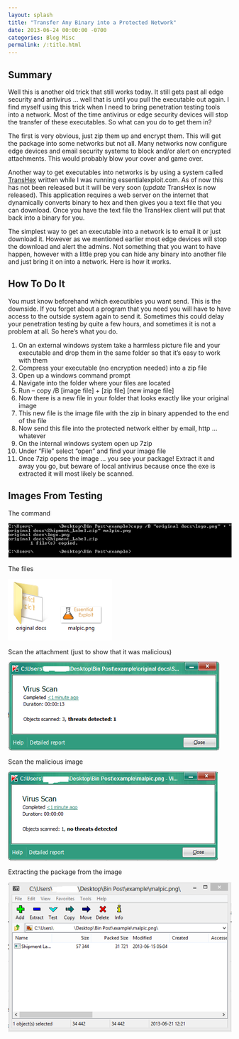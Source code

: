```yaml
---
layout: splash
title: "Transfer Any Binary into a Protected Network"
date: 2013-06-24 00:00:00 -0700
categories: Blog Misc
permalink: /:title.html
---
```

## Summary

Well this is another old trick that still works today.  It still gets past all edge security and antivirus … well that is until you pull the executable out again.  I find myself using this trick when I need to bring penetration testing tools into a network.  Most of the time antivirus or edge security devices will stop the transfer of these executables.  So what can you do to get them in?

The first is very obvious, just zip them up and encrypt them.  This will get the package into some networks but not all.  Many networks now configure edge devices and email security systems to block and/or alert on encrypted attachments.  This would probably blow your cover and game over.

Another way to get executables into networks is by using a system called [TransHex](https://github.com/RabbidByte/TransHex "TransHex Download") written while I was running essentialexploit.com.  As of now this has not been released but it will be very soon (*update* TransHex is now released).  This application requires a web server on the internet that dynamically converts binary to hex and then gives you a text file that you can download.  Once you have the text file the TransHex client will put that back into a binary for you.

The simplest way to get an executable into a network is to email it or just download it.  However as we mentioned earlier most edge devices will stop the download and alert the admins.  Not something that you want to have happen, however with a little prep you can hide any binary into another file and just bring it on into a network.  Here is how it works.

## How To Do It

You must know beforehand which executibles you want send.  This is the downside.  If you forget about a program that you need you will have to have access to the outside system again to send it.  Sometimes this could delay your penetration testing by quite a few hours, and sometimes it is not a problem at all.  So here’s what you do.

1.  On an external windows system take a harmless picture file and your executable and drop them in the same folder so that it’s easy to work with them
2.  Compress your executable (no encryption needed) into a zip file
3.  Open up a windows command prompt
4.  Navigate into the folder where your files are located
5.  Run – copy /B \[image file\] + \[zip file\] \[new image file\]
6.  Now there is a new file in your folder that looks exactly like your original image
7.  This new file is the image file with the zip in binary appended to the end of the file
8.  Now send this file into the protected network either by email, http … whatever
9.  On the internal windows system open up 7zip
10.  Under “File” select “open” and find your image file
11.  Once 7zip opens the image … you see your package!  Extract it and away you go, but beware of local antivirus because once the exe is extracted it will most likely be scanned.

## Images From Testing
The command

![alt text](/assets/images/transhex/command.png "The Command")

The files

![alt text](/assets/images/transhex/file_listing.png "The Files")

Scan the attachment (just to show that it was malicious)

![alt text](/assets/images/transhex/scan-1.png "Scan 1")

Scan the malicious image

![alt text](/assets/images/transhex/scan-2.png "Scan 2")

Extracting the package from the image

![alt text](/assets/images/transhex/zip.png "Zip")
